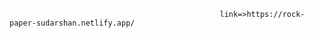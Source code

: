         
                                                   link=>https://rock-paper-sudarshan.netlify.app/

